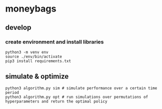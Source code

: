 # moneybags

## develop
### create environment and install libraries
```
python3 -m venv env
source ./env/bin/activate
pip3 install requirements.txt
```
## simulate & optimize
```
python3 algorithm.py sim # simulate performance over a certain time period
python3 algorithm.py opt # run simulations over permutations of hyperparameters and return the optimal policy
```


